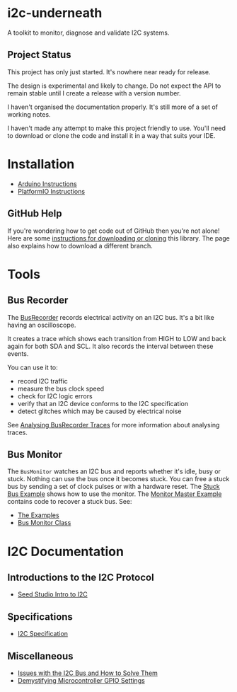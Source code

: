 # i2c-underneath
A toolkit to monitor, diagnose and validate I2C systems.

## Project Status
This project has only just started. It's nowhere near ready for release.

The design is experimental and likely to change. Do not expect the API
to remain stable until I create a release with a version number.

I haven't organised the documentation properly. It's still more of a set
of working notes.

I haven't made any attempt to make this project friendly to use. You'll
need to download or clone the code and install it in a way that suits
your IDE.

# Installation
* [Arduino Instructions](documentation/installation/arduino_installation.md)
* [PlatformIO Instructions](documentation/installation/platformio_installation.md)

## GitHub Help
If you're wondering how to get code out of GitHub then you're not alone!
Here are some [instructions for downloading or cloning](documentation/installation/github_help.md)
this library. The page also explains how to download a different branch.

# Tools
## Bus Recorder
The [BusRecorder](documentation/tools/bus_recorder/bus_recorder.md) records electrical
activity on an I2C bus. It's a bit like having an oscilloscope.

It creates a trace which shows each transition from HIGH to LOW and back
again for both SDA and SCL. It also records the interval between these events.

You can use it to:
* record I2C traffic
* measure the bus clock speed
* check for I2C logic errors
* verify that an I2C device conforms to the I2C specification
* detect glitches which may be caused by electrical noise

See [Analysing BusRecorder Traces](documentation/tools/bus_recorder/analysing_traces.md)
for more information about analysing traces.

## Bus Monitor
The `BusMonitor` watches an I2C bus and reports whether it's idle, busy
or stuck. Nothing can use the bus once it becomes stuck. You can free
a stuck bus by sending a set of clock pulses or with a hardware reset.
The [Stuck Bus Example](https://github.com/Richard-Gemmell/i2c-underneath/blob/main/examples/bus_monitor/stuck_bus/stuck_bus.ino)
shows how to use the monitor. The [Monitor Master Example](https://github.com/Richard-Gemmell/i2c-underneath/blob/main/examples/bus_monitor/monitor_master/monitor_master.ino)
contains code to recover a stuck bus. See:

* [The Examples](https://github.com/Richard-Gemmell/i2c-underneath/tree/main/examples/bus_monitor)
* [Bus Monitor Class](https://github.com/Richard-Gemmell/i2c-underneath/tree/main/examples/bus_monitor)

# I2C Documentation
## Introductions to the I2C Protocol
* [Seed Studio Intro to I2C](https://www.seeedstudio.com/blog/2019/09/26/i2c-communication-interface-and-protocol-with-diagrams/)

## Specifications
* [I2C Specification](https://www.nxp.com/docs/en/user-guide/UM10204.pdf)

## Miscellaneous
* [Issues with the I2C Bus and How to Solve Them](https://www.digikey.com/en/articles/issues-with-the-i2c-bus-and-how-to-solve-them)
* [Demystifying Microcontroller GPIO Settings](https://embeddedartistry.com/blog/2018/06/04/demystifying-microcontroller-gpio-settings/)
